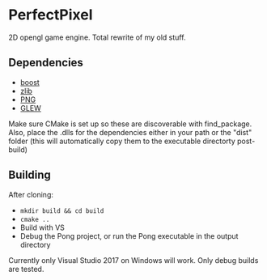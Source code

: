 # PerfectPixel
2D opengl game engine. Total rewrite of my old stuff.

## Dependencies
* [boost](http://boost.org/)
* [zlib](https://zlib.net/)
* [PNG](http://www.libpng.org/pub/png/)
* [GLEW](http://glew.sourceforge.net/)

Make sure CMake is set up so these are discoverable with find_package. Also, place the .dlls for the dependencies either in your path or the "dist" folder (this will automatically copy them to the executable directorty post-build)

## Building

After cloning:
* `mkdir build && cd build`
* `cmake ..`
* Build with VS
* Debug the Pong project, or run the Pong executable in the output directory

Currently only Visual Studio 2017 on Windows will work. Only debug builds are tested.
